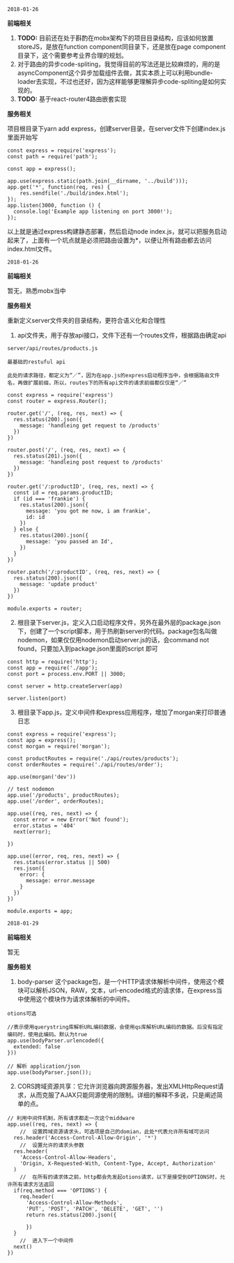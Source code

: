 
`2018-01-26`

**前端相关**

1. **TODO:** 目前还在处于斟酌在mobx架构下的项目目录结构，应该如何放置storeJS，是放在function component同目录下，还是放在page component目录下，这个需要参考业界合理的规划。
2. 对于路由的异步code-spliting，我觉得目前的写法还是比较麻烦的，用的是asyncComponent这个异步加载组件去做，其实本质上可以利用bundle-loader去实现，不过也还好，因为这样能够更理解异步code-spliting是如何实现的。
3. **TODO:** 基于react-router4路由嵌套实现


**服务相关**

项目根目录下yarn add express，创建server目录，在server文件下创建index.js里面开始写

```
const express = require('express');
const path = require('path');

const app = express();

app.use(express.static(path.join(__dirname, '../build')));
app.get('*', function(req, res) {
    res.sendfile('./build/index.html');
});
app.listen(3000, function () {
  console.log('Example app listening on port 3000!');
});
```
以上就是通过express构建静态部署，然后启动node index.js，就可以把服务启动起来了，上面有一个坑点就是必须把路由设置为*，以便让所有路由都去访问index.html文件。


`2018-01-26`

**前端相关**

暂无，熟悉mobx当中

**服务相关**

重新定义server文件夹的目录结构，更符合语义化和合理性
1. api文件夹，用于存放api接口，文件下还有一个routes文件，根据路由确定api 
```
server/api/routes/products.js

最基础的restuful api

此处的请求路径，都定义为“／”，因为在app.js的express启动程序当中，会根据路由文件名，再做扩展前缀，所以，routes下的所有api文件的请求前缀都仅仅是“／”

const express = require('express')
const router = express.Router();

router.get('/', (req, res, next) => {
  res.status(200).json({
    message: 'handleing get request to /products'
  })
})

router.post('/', (req, res, next) => {
  res.status(201).json({
    message: 'handleing post request to /products'
  })
})

router.get('/:productID', (req, res, next) => {
  const id = req.params.productID;
  if (id === 'frankie') {
    res.status(200).json({
      message: 'you got me now, i am frankie',
      id: id
    })
  } else {
    res.status(200).json({
      message: 'you passed an Id',
    })
  }
})

router.patch('/:productID', (req, res, next) => {
  res.status(200).json({
    message: 'update product'
  })
})

module.exports = router;
```

2. 根目录下server.js，定义入口启动程序文件，另外在最外层的package.json下，创建了一个script脚本，用于热刷新server的代码。package包名叫做nodemon，如果仅仅用nodemon启动server.js的话，会command not found，只要加入到package.json里面的script 即可
```
const http = require('http');
const app = require('./app');
const port = process.env.PORT || 3000;

const server = http.createServer(app)

server.listen(port)
```

3. 根目录下app.js，定义中间件和express应用程序，增加了morgan来打印普通日志
```
const express = require('express');
const app = express();
const morgan = require('morgan');

const productRoutes = require('./api/routes/products');
const orderRoutes = require('./api/routes/order');

app.use(morgan('dev'))

// test nodemon
app.use('/products', productRoutes);
app.use('/order', orderRoutes);

app.use((req, res, next) => {
  const error = new Error('Not found');
  error.status = '404'
  next(error);

})

app.use((error, req, res, next) => {
  res.status(error.status || 500)
  res.json({
    error: {
      message: error.message
    }
  })
})

module.exports = app;
```

`2018-01-29`

**前端相关**

暂无

**服务相关**

1. body-parser 这个package包，是一个HTTP请求体解析中间件，使用这个模块可以解析JSON，RAW，文本，url-encoded格式的请求体，在express当中使用这个模块作为请求体解析的中间件。
```
otions可选

//表示使用querystring库解析URL编码数据，会使用qs库解析URL编码的数据。后没有指定编码时，使用此编码。默认为true
app.use(bodyParser.urlencoded({
  extended: false
})) 

// 解析 application/json
app.use(bodyParser.json());

```

2. CORS跨域资源共享：它允许浏览器向跨源服务器，发出XMLHttpRequest请求，从而克服了AJAX只能同源使用的限制。详细的解释不多说，只是阐述简单的点。
```
// 利用中间件机制，所有请求都走一次这个middware
app.use((req, res, next) => {
    //  设置跨域资源请求头，可选项是自己的domian，此处*代表允许所有域可访问
  res.header('Access-Control-Allow-Origin', '*')
    //  设置允许的请求头参数
  res.header(
    'Access-Control-Allow-Headers', 
    'Origin, X-Requested-With, Content-Type, Accept, Authorization'
  )
    //  在所有的请求体之前，http都会先发起otions请求，以下是接受到OPTIONS时，允许所有请求方法返回
  if(req.method === 'OPTIONS') {
    req.header(
      'Access-Control-Allow-Methods',
      'PUT', 'POST', 'PATCH', 'DELETE', 'GET', '')
      return res.status(200).json({

      })
  }
    //  进入下一个中间件
  next()
})
```
